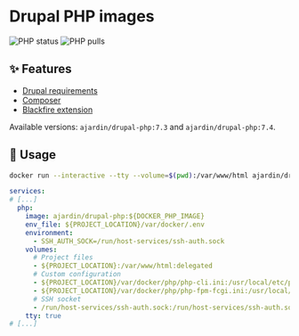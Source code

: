 Drupal PHP images
==================
![PHP status](https://img.shields.io/github/workflow/status/ajardin/docker-images/PHP%20images?style=for-the-badge)
![PHP pulls](https://img.shields.io/docker/pulls/ajardin/drupal-php?style=for-the-badge)

✨ Features
-----------
* [Drupal requirements][1]
* [Composer][2]
* [Blackfire extension][3]

Available versions: `ajardin/drupal-php:7.3` and `ajardin/drupal-php:7.4`.

🚀 Usage
--------
```bash
docker run --interactive --tty --volume=$(pwd):/var/www/html ajardin/drupal-php:latest sh
```

```yaml
services:
# [...]
  php:
    image: ajardin/drupal-php:${DOCKER_PHP_IMAGE}
    env_file: ${PROJECT_LOCATION}/var/docker/.env
    environment:
      - SSH_AUTH_SOCK=/run/host-services/ssh-auth.sock
    volumes:
      # Project files
      - ${PROJECT_LOCATION}:/var/www/html:delegated
      # Custom configuration
      - ${PROJECT_LOCATION}/var/docker/php/php-cli.ini:/usr/local/etc/php/php-cli.ini:ro
      - ${PROJECT_LOCATION}/var/docker/php/php-fpm-fcgi.ini:/usr/local/etc/php/php-fpm-fcgi.ini:ro
      # SSH socket
      - /run/host-services/ssh-auth.sock:/run/host-services/ssh-auth.sock
    tty: true
# [...]
```

<!-- Resources -->
[1]: https://www.drupal.org/docs/system-requirements/php-requirements
[2]: https://getcomposer.org/
[3]: https://blackfire.io/docs/introduction

